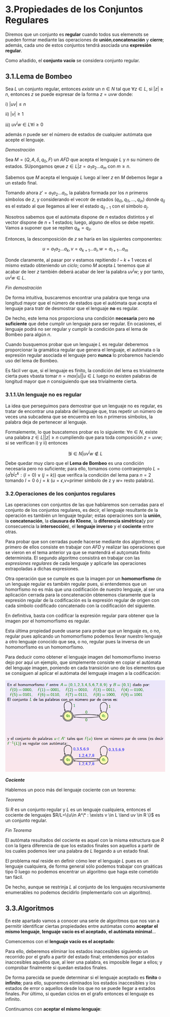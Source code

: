 # 3.Propiedades de los Conjuntos Regulares

Diremos que un conjunto es __regular__ cuando todos sus elemenots se pueden formar mediante las operaciones de __unión__,__concatenación__ y __cierre__; además, cada uno de estos conjuntos tendrá asociada una __expresión regular__.

Como añadido, el __conjunto vacío__ se considera conjunto regular.

## 3.1.Lema de Bombeo

Sea $L$ un conjunto regular, entonces _existe_ un $n \in N$ tal que $\forall z \in L$, si $|z| \geq n$, entonces $z$ se puede expresar de la forma $z = uvw$ donde:

i) $|uv|\leq n$

ii) $|v| \geq 1$

iii) $uv^iw \in L \forall i \geq 0$

además $n$ puede ser el número de estados de cualquier autómata que acepte el lenguaje.

_Demostración_

Sea $M=(Q,A,\delta,q_0,F)$ un _AFD_ que acepta el lenguaje $L$ y $n$ su número de estados. SUpongamos qeue $z\in L|z=a_1a_2...a_m$ con $m \geq n$. 

Sabemos que $M$ acepta el lenguaje $L$ luego al leer $z$ en $M$ debemos llegar a un estado final. 

Tomando ahora $z'=a_1a_2...a_n$, la palabra formada por los $n$ primeros símbolos de $z$, y considerando el vecotr de estados $(q_{i0},q_{i1},...,q_{in})$ donde $q_{ij}$ es el estado al que llegamos al leer el estado $q_{ij-1}$ con el símbolo $a_j$.

Nosotros sabemos que el autómata dispone de $n$ estados distintos y el vector dispone de $n+1$ estados; luego, alguno de ellos se debe repetir. Vamos a suponer que se repiten $q_{ik}=q_{il}$.

Entonces, la descomposición de $z$ se haría en las siguientes componentes:

$$u=a_1a_2...a_k, v=a_{k+1}...a_l, w=a_{l+1}...a_m$$

Donde claramente, al pasar por $v$ estamos repitiendo $l-k+1$ veces el mismo estado obteniendo un _ciclo_; como $M$ acepta $L$ tenemos que al acabar de leer $z$ también deberá acabar de leer la palabra $uv^iw$; y por tanto, $uv^iw \in L$.

_Fin demostración_

De forma intuitiva, buscaremos encontrar una palabra que tenga una longitud mayor que el número de estados que el autómata que acepta el lenguaje para tratr de desmostrar que el lenguaje __no__ es regular.

De hecho, este lema nos proporciona una condición __necesaria__ pero __no suficiente__ que debe cumplir un lenguaje para ser regular. En ocasiones, el lenguaje podrá no ser regular y cumplir la condición para el lema de Bombeo para algún $n$.

Cuando busquemos probar que un lenguaje $L$ es regular deberemos proporcionar la gramática regular que genera el lenguaje, el autómata o la expresión regular asociada el lenguaje pero __nunca__ lo probaremos haciendo uso del lema de Bombeo.

Es fácil ver que, si el lenguaje es finito, la condición del lema es trivialmente cierta pues vbasta tomar $n=max{|u| | u\in L}$ luego no existen palabras de longitud mayor que $n$ consiguiendo que sea trivialmente cierta.

### 3.1.1.Un lenguaje no es regular

La idea que perseguimos para demostrar que un lenguaje no es regular, es tratar de encontrar una palabra del lenguaje que, tras repetir un número de veces una subcadena que se encuentra en los $n$ primeros símbolos, la palabra deja de pertenecer al lenguaje.

Formalemente, lo que buscatemos probar es lo siguiente: $\forall n \in N$, existe una palabra $z \in L | |z|\geq n$ cumpliendo que para toda composición $z=uvw$; si se verifican i) y ii) entonces

$$\exists i\in N | uv^iw \notin L$$

Debe quedar muy claro que el __Lema de Bombeo__ es una condición necesaria pero no suficiente; para ello, tomamos como contraejemplo $L=\{a^lb^jc^k : (l=0)\lor (j=k)\}$ que verifica la condición del lema para $n=2$ tomando $l=0$ ó $j=k$ ($u=\epsilon$,$v=$primer símbolo de z y $w=$ resto palabra).

### 3.2.Operaciones de los conjuntos regulares

Las operaciones con conjuntos de las que hablaremos son cerradas para el conjunto de los conjuntos regulares, es decir, el lenguaje resultante de la operación es también un lenguaje tegular; estas operaciones son la __unión__, la __concatenación__, la __clausura de Kleene__, la __diferencia simétrica__(y por consecuencia la __intersección__), el __lenguaje inverso__ y el __cociente__ entre otras. 

Para probar que son cerradas puede hacerse mediante dos algoritmos; el primero de ellos consiste en trabajar con _AFD_ y realizar las operaciones que se vieron en el tema anterior ya que se mantendrá el autçomata finito determinista. El segundo algoritmo consistirá en trabajar con las _expresiones regulares_ de cada lenguaje y aplicarle las operaciones extrapoladas a dichas expresiones.

Otra operación que se cumple es que la imagen por un __homomorfismo__ de un lenguaje regular es también regular pues, si entendemos que un homorfismo no es más que una codificación de nuestro lenguaje, al ser una aplicación cerrada para la concatenación obtenemos claramente que la expresión regular de la codificación es la expresión regular de origen con cada símbolo codificado concatenado con la codificación del siguiente. 

En definitiva, basta con codificar la expresión regular para obtener que la imagen por el homomorfismo es regular.

Esta última propiedad puede usarse para probar que un lenguaje es, o no, regular pues aplicando un homomorfismo podemos llevar nuestro lenguaje a otro lenguaje conocido que sea, o no, regular pues la inversa de un homomorfismo es un homomorfismo.

Para deducir como obtener el lenguaje imagen del homomorfismo inverso dejo por aquí un ejemplo, que simplemente consiste en copiar el autómata del lenguaje imagen, poniendo en cada transición  uno de los elementos que se consiguen al aplicar el autómata del lemguaje imagen a la codificación:

<div>
<p style='text-align:center'>
<img src="./imagenes/finverso.png" alt=Error>
</p>
</div>

___Cociente___

Hablemos un poco más del lenguaje cociente con un teorema:

_Teorema_

Si $R$ es un conjunto regular y $L$ es un lenguaje cualquiera, entonces el cociente de lenguajes $R/L=\{u\in A^\* : \exists v \in L \land uv \in R \}$ es un conjunto regular.

_Fin Teorema_

El autómata resultados del cociente es aquel con la misma estructura que $R$ con la ligera diferencia de que los estados finales son aquellos a partir de los cuales podemos leer una palabra de $L$ llegando a un estado final.

El problema real reside en definir cómo leer el lenguaje $L$ pues es un lenguaje cualquiera, de forma general sólo podemos trabajar con graáticas tipo 0 luego no podemos encentrar un algoritmo que haga este cometido tan fácil. 

De hecho, aunque se restrinja $L$ al conjunto de los lenguajes recursivamente enumerables no podemos decidirlo (implementarlo con un algoritmo).


## 3.3.Algoritmos

En este apartado vamos a conocer una serie de algoritmos que nos van a permitir identificar ciertas propiedades entre autómatas como __aceptar el mismo lenguaje__, __lenguaje vacío es el aceptado__, __el autómata minimal__...

Comencemos con el __lenguaje vacío es el aceptado__:

Para ello, deberemos eliminar los estados inaccesibles siguiendo un recorrido por el grafo a partir del estado final; entendemos por estados inaccesibles aquellos que, al leer una palabra, es imposible llegar a ellos; y comprobar finalmente si quedan estados finales. 

De forma parecida se puede determinar si el lenguaje aceptado es __finito__ o __infinito__; para ello, suponemos eliminados los estados inaccesibles y los estados de error o aquellos desde los que no se puede llegar a estados finales. Por último, si quedan ciclos en el grafo entonces el lenguaje es infinito.

Continuamos con __aceptar el mismo lenguaje__:


